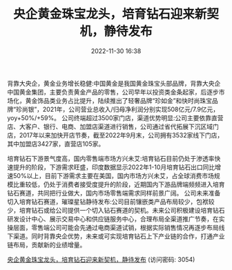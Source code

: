 ﻿---
title: 央企黄金珠宝龙头，培育钻石迎来新契机，静待发布
date: 2022-11-30 16:38
tags:
- 中国黄金
updated: 1970-01-01 08:00:00
---

背靠大央企，黄金业务增长稳健:中国黄金是我国黄金珠宝头部品牌，背靠大央企中国黄金集团，主要负责黄金产品的零售，公司早年以投资类金条起家，后逐步市场化，黄金饰品类业务占比提升，陆续推出了轻奢品牌“珍如金”和快时尚珠宝品牌“珍尚银”，2021年，公司营业总收入/归母净利润分别实现508亿元/7.9亿元，yoy+50%/+59%。
公司终端超过3500家门店，渠道优势明显:公司主要依靠直营店、大客户、银行、电商、加盟店渠道进行销售，公司通过省代拓展下沉区域门店，2017年以来加快开店节奏，截至2022年9月末，公司拥有3532家线下门店，其中加盟店3427家，直营店105家。
<!-- more -->
培育钻石下游景气度高，国内零售端市场方兴未艾:培育钻石目前仍处于渗透率快速提升的阶段，下游需求旺盛，印度数据显示2022年1-10月培育钻石出口同比增速50%以上，目前下游需求主要在美国，国内市场方兴未艾，占全球消费市场规模比重较低，仍处于消费者接受度提升的阶段，近期国内下游品牌端频频进入培育钻石赛道，共同把行业做大，国内市场零售端需求同样前景广阔。
公司未来准备切入培育钻石赛道，璀璨星钻静待发布:公司目前镶嵌类产品布局较少，包袱较少，培育钻石或给公司提供一个切入钻石赛道的契机。未来公司积极建设培育钻石研发设计中心、展示交易中心和供应链服务中心，合理布局全渠道推广节奏，在实操层面，零售端公司可能会先通过电商渠道试销，根据实际销售情况再逐步布局线下渠道。同时背靠央企优势，未来或可实现培育钻石上下产业链的合作，打通产业链布局，贡献新的业绩增量。

[央企黄金珠宝龙头，培育钻石迎来新契机，静待发布](https://url12.ctfile.com/f/3948612-738835141-407bf5?p=3054)
(访问密码: 3054)

